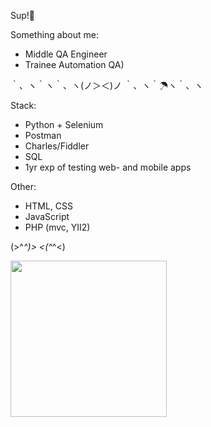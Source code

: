 Sup!🤩

Something about me:
- Middle QA Engineer
- Trainee Automation QA)

｀、ヽ｀ヽ｀、ヽ(ノ＞＜)ノ ｀、ヽ｀☂ヽ｀、ヽ 

Stack:
- Python + Selenium
- Postman
- Charles/Fiddler
- SQL
- 1yr exp of testing web- and mobile apps

Other:
- HTML, CSS
- JavaScript
- PHP (mvc, YII2)

(>^_^)> <(^_^<)

<img src="https://user-images.githubusercontent.com/58269256/182180747-17a135ce-0b58-4146-bcde-227b5a8c4c5c.png" width="250px">
